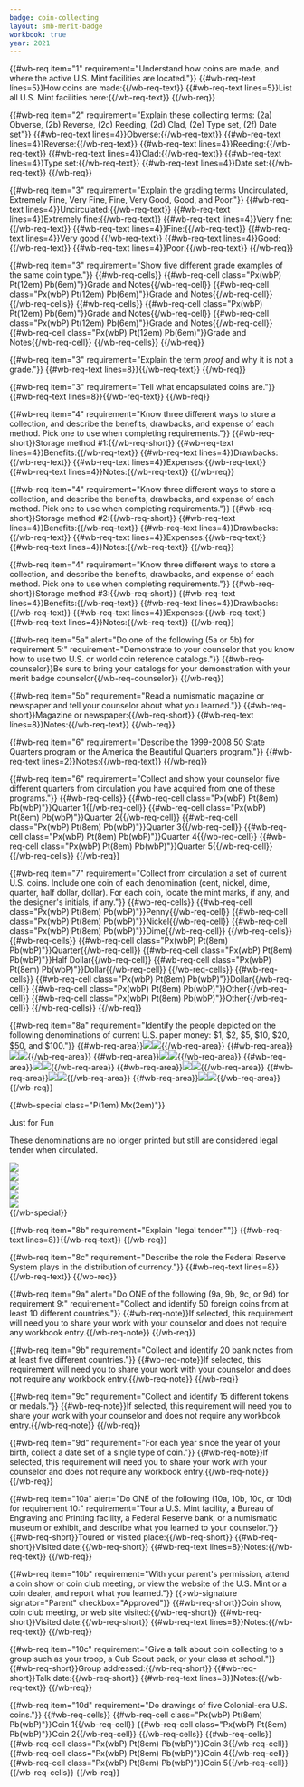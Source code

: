 ```yaml
---
badge: coin-collecting
layout: smb-merit-badge
workbook: true
year: 2021
---
```


{{#wb-req item="1" requirement="Understand how coins are made, and where the active U.S. Mint facilities are located."}}
{{#wb-req-text lines=5}}How coins are made:{{/wb-req-text}}
{{#wb-req-text lines=5}}List all U.S. Mint facilities here:{{/wb-req-text}}
{{/wb-req}}

{{#wb-req item="2" requirement="Explain these collecting terms: (2a) Obverse, (2b) Reverse, (2c) Reeding, (2d) Clad, (2e) Type set, (2f) Date set"}}
{{#wb-req-text lines=4}}Obverse:{{/wb-req-text}}
{{#wb-req-text lines=4}}Reverse:{{/wb-req-text}}
{{#wb-req-text lines=4}}Reeding:{{/wb-req-text}}
{{#wb-req-text lines=4}}Clad:{{/wb-req-text}}
{{#wb-req-text lines=4}}Type set:{{/wb-req-text}}
{{#wb-req-text lines=4}}Date set:{{/wb-req-text}}
{{/wb-req}}

{{#wb-req item="3" requirement="Explain the grading terms Uncirculated, Extremely Fine, Very Fine, Fine, Very Good, Good, and Poor."}}
{{#wb-req-text lines=4}}Uncirculated:{{/wb-req-text}}
{{#wb-req-text lines=4}}Extremely fine:{{/wb-req-text}}
{{#wb-req-text lines=4}}Very fine:{{/wb-req-text}}
{{#wb-req-text lines=4}}Fine:{{/wb-req-text}}
{{#wb-req-text lines=4}}Very good:{{/wb-req-text}}
{{#wb-req-text lines=4}}Good:{{/wb-req-text}}
{{#wb-req-text lines=4}}Poor:{{/wb-req-text}}
{{/wb-req}}

{{#wb-req item="3" requirement="Show five different grade examples of the same coin type."}}
{{#wb-req-cells}}
{{#wb-req-cell class="Px(wbP) Pt(12em) Pb(6em)"}}Grade and Notes{{/wb-req-cell}}
{{#wb-req-cell class="Px(wbP) Pt(12em) Pb(6em)"}}Grade and Notes{{/wb-req-cell}}
{{/wb-req-cells}}
{{#wb-req-cells}}
{{#wb-req-cell class="Px(wbP) Pt(12em) Pb(6em)"}}Grade and Notes{{/wb-req-cell}}
{{#wb-req-cell class="Px(wbP) Pt(12em) Pb(6em)"}}Grade and Notes{{/wb-req-cell}}
{{#wb-req-cell class="Px(wbP) Pt(12em) Pb(6em)"}}Grade and Notes{{/wb-req-cell}}
{{/wb-req-cells}}
{{/wb-req}}

{{#wb-req item="3" requirement="Explain the term *proof* and why it is not a grade."}}
{{#wb-req-text lines=8}}{{/wb-req-text}}
{{/wb-req}}

{{#wb-req item="3" requirement="Tell what encapsulated coins are."}}
{{#wb-req-text lines=8}}{{/wb-req-text}}
{{/wb-req}}

{{#wb-req item="4" requirement="Know three different ways to store a collection, and describe the benefits, drawbacks, and expense of each method. Pick one to use when completing requirements."}}
{{#wb-req-short}}Storage method #1:{{/wb-req-short}}
{{#wb-req-text lines=4}}Benefits:{{/wb-req-text}}
{{#wb-req-text lines=4}}Drawbacks:{{/wb-req-text}}
{{#wb-req-text lines=4}}Expenses:{{/wb-req-text}}
{{#wb-req-text lines=4}}Notes:{{/wb-req-text}}
{{/wb-req}}

{{#wb-req item="4" requirement="Know three different ways to store a collection, and describe the benefits, drawbacks, and expense of each method. Pick one to use when completing requirements."}}
{{#wb-req-short}}Storage method #2:{{/wb-req-short}}
{{#wb-req-text lines=4}}Benefits:{{/wb-req-text}}
{{#wb-req-text lines=4}}Drawbacks:{{/wb-req-text}}
{{#wb-req-text lines=4}}Expenses:{{/wb-req-text}}
{{#wb-req-text lines=4}}Notes:{{/wb-req-text}}
{{/wb-req}}

{{#wb-req item="4" requirement="Know three different ways to store a collection, and describe the benefits, drawbacks, and expense of each method. Pick one to use when completing requirements."}}
{{#wb-req-short}}Storage method #3:{{/wb-req-short}}
{{#wb-req-text lines=4}}Benefits:{{/wb-req-text}}
{{#wb-req-text lines=4}}Drawbacks:{{/wb-req-text}}
{{#wb-req-text lines=4}}Expenses:{{/wb-req-text}}
{{#wb-req-text lines=4}}Notes:{{/wb-req-text}}
{{/wb-req}}

{{#wb-req item="5a" alert="Do one of the following (5a or 5b) for requirement 5:" requirement="Demonstrate to your counselor that you know how to use two U.S. or world coin reference catalogs."}}
{{#wb-req-counselor}}Be sure to bring your catalogs for your demonstration with your merit badge counselor{{/wb-req-counselor}}
{{/wb-req}}

{{#wb-req item="5b" requirement="Read a numismatic magazine or newspaper and tell your counselor about what you learned."}}
{{#wb-req-short}}Magazine or newspaper:{{/wb-req-short}}
{{#wb-req-text lines=8}}Notes:{{/wb-req-text}}
{{/wb-req}}

{{#wb-req item="6" requirement="Describe the 1999-2008 50 State Quarters program or the America the Beautiful Quarters program."}}
{{#wb-req-text lines=2}}Notes:{{/wb-req-text}}
{{/wb-req}}

{{#wb-req item="6" requirement="Collect and show your counselor five different quarters from circulation you have acquired from one of these programs."}}
{{#wb-req-cells}}
{{#wb-req-cell class="Px(wbP) Pt(8em) Pb(wbP)"}}Quarter 1{{/wb-req-cell}}
{{#wb-req-cell class="Px(wbP) Pt(8em) Pb(wbP)"}}Quarter 2{{/wb-req-cell}}
{{#wb-req-cell class="Px(wbP) Pt(8em) Pb(wbP)"}}Quarter 3{{/wb-req-cell}}
{{#wb-req-cell class="Px(wbP) Pt(8em) Pb(wbP)"}}Quarter 4{{/wb-req-cell}}
{{#wb-req-cell class="Px(wbP) Pt(8em) Pb(wbP)"}}Quarter 5{{/wb-req-cell}}
{{/wb-req-cells}}
{{/wb-req}}

{{#wb-req item="7" requirement="Collect from circulation a set of current U.S. coins. Include one coin of each denomination (cent, nickel, dime, quarter, half dollar, dollar). For each coin, locate the mint marks, if any, and the designer's initials, if any."}}
{{#wb-req-cells}}
{{#wb-req-cell class="Px(wbP) Pt(8em) Pb(wbP)"}}Penny{{/wb-req-cell}}
{{#wb-req-cell class="Px(wbP) Pt(8em) Pb(wbP)"}}Nickel{{/wb-req-cell}}
{{#wb-req-cell class="Px(wbP) Pt(8em) Pb(wbP)"}}Dime{{/wb-req-cell}}
{{/wb-req-cells}}
{{#wb-req-cells}}
{{#wb-req-cell class="Px(wbP) Pt(8em) Pb(wbP)"}}Quarter{{/wb-req-cell}}
{{#wb-req-cell class="Px(wbP) Pt(8em) Pb(wbP)"}}Half Dollar{{/wb-req-cell}}
{{#wb-req-cell class="Px(wbP) Pt(8em) Pb(wbP)"}}Dollar{{/wb-req-cell}}
{{/wb-req-cells}}
{{#wb-req-cells}}
{{#wb-req-cell class="Px(wbP) Pt(8em) Pb(wbP)"}}Dollar{{/wb-req-cell}}
{{#wb-req-cell class="Px(wbP) Pt(8em) Pb(wbP)"}}Other{{/wb-req-cell}}
{{#wb-req-cell class="Px(wbP) Pt(8em) Pb(wbP)"}}Other{{/wb-req-cell}}
{{/wb-req-cells}}
{{/wb-req}}

{{#wb-req item="8a" requirement="Identify the people depicted on the following denominations of current U.S. paper money: $1, $2, $5, $10, $20, $50, and $100."}}
{{#wb-req-area}}<img src="one-front.jpg"><img src="one-back.jpg">{{/wb-req-area}}
{{#wb-req-area}}<img src="two-front.jpg"><img src="two-back.jpg">{{/wb-req-area}}
{{#wb-req-area}}<img src="five-front.jpg"><img src="five-back.jpg">{{/wb-req-area}}
{{#wb-req-area}}<img src="ten-front.jpg"><img src="ten-back.jpg">{{/wb-req-area}}
{{#wb-req-area}}<img src="twenty-front.jpg"><img src="twenty-back.jpg">{{/wb-req-area}}
{{#wb-req-area}}<img src="fifty-front.jpg"><img src="fifty-back.jpg">{{/wb-req-area}}
{{#wb-req-area}}<img src="hundred-front.jpg"><img src="hundred-back.jpg">{{/wb-req-area}}
{{/wb-req}}

{{#wb-special class="P(1em) Mx(2em)"}}
<div class="D(tb)">
<div class="W(50%) Px(1em) Ta(c) D(tbc) Va(m)">
<p class="Fz(2em)">Just for Fun</p>
<p>These denominations are no longer printed but still are considered legal tender when circulated.</p>
</div><div class="W(50%) Px(1em) D(tbc) Va(m)"><img src="five-hundred.jpg" class="W(100%) H(a)"></div>
</div>

<div class="D(tb)">
<div class="W(50%) Px(1em) D(tbc) Va(m)"><img src="thousand.jpg" class="W(100%) H(a)"></div><div class="W(50%) Px(1em) D(tbc) Va(m)"><img src="five-thousand.jpg" class="W(100%) H(a)"></div>
</div>

<div class="D(tb)">
<div class="W(50%) Px(1em) D(tbc) Va(m)"><img src="ten-thousand.jpg" class="W(100%) H(a)"></div><div class="W(50%) Px(1em) D(tbc) Va(m)"><img src="hundred-thousand.jpg" class="W(100%) H(a)"></div>
</div>
{{/wb-special}}

{{#wb-req item="8b" requirement="Explain \"legal tender.\""}}
{{#wb-req-text lines=8}}{{/wb-req-text}}
{{/wb-req}}

{{#wb-req item="8c" requirement="Describe the role the Federal Reserve System plays in the distribution of currency."}}
{{#wb-req-text lines=8}}{{/wb-req-text}}
{{/wb-req}}

{{#wb-req item="9a" alert="Do ONE of the following (9a, 9b, 9c, or 9d) for requirement 9:" requirement="Collect and identify 50 foreign coins from at least 10 different countries."}}
{{#wb-req-note}}If selected, this requirement will need you to share your work with your counselor and does not require any workbook entry.{{/wb-req-note}}
{{/wb-req}}

{{#wb-req item="9b" requirement="Collect and identify 20 bank notes from at least five different countries."}}
{{#wb-req-note}}If selected, this requirement will need you to share your work with your counselor and does not require any workbook entry.{{/wb-req-note}}
{{/wb-req}}

{{#wb-req item="9c" requirement="Collect and identify 15 different tokens or medals."}}
{{#wb-req-note}}If selected, this requirement will need you to share your work with your counselor and does not require any workbook entry.{{/wb-req-note}}
{{/wb-req}}

{{#wb-req item="9d" requirement="For each year since the year of your birth, collect a date set of a single type of coin."}}
{{#wb-req-note}}If selected, this requirement will need you to share your work with your counselor and does not require any workbook entry.{{/wb-req-note}}
{{/wb-req}}

{{#wb-req item="10a" alert="Do ONE of the following (10a, 10b, 10c, or 10d) for requirement 10:" requirement="Tour a U.S. Mint facility, a Bureau of Engraving and Printing facility, a Federal Reserve bank, or a numismatic museum or exhibit, and describe what you learned to your counselor."}}
{{#wb-req-short}}Toured or visited place:{{/wb-req-short}}
{{#wb-req-short}}Visited date:{{/wb-req-short}}
{{#wb-req-text lines=8}}Notes:{{/wb-req-text}}
{{/wb-req}}

{{#wb-req item="10b" requirement="With your parent's permission, attend a coin show or coin club meeting, or view the website of the U.S. Mint or a coin dealer, and report what you learned."}}
{{>wb-signature signator="Parent" checkbox="Approved"}}
{{#wb-req-short}}Coin show, coin club meeting, or web site visited:{{/wb-req-short}}
{{#wb-req-short}}Visited date:{{/wb-req-short}}
{{#wb-req-text lines=8}}Notes:{{/wb-req-text}}
{{/wb-req}}

{{#wb-req item="10c" requirement="Give a talk about coin collecting to a group such as your troop, a Cub Scout pack, or your class at school."}}
{{#wb-req-short}}Group addressed:{{/wb-req-short}}
{{#wb-req-short}}Talk date:{{/wb-req-short}}
{{#wb-req-text lines=8}}Notes:{{/wb-req-text}}
{{/wb-req}}

{{#wb-req item="10d" requirement="Do drawings of five Colonial-era U.S. coins."}}
{{#wb-req-cells}}
{{#wb-req-cell class="Px(wbP) Pt(8em) Pb(wbP)"}}Coin 1{{/wb-req-cell}}
{{#wb-req-cell class="Px(wbP) Pt(8em) Pb(wbP)"}}Coin 2{{/wb-req-cell}}
{{/wb-req-cells}}
{{#wb-req-cells}}
{{#wb-req-cell class="Px(wbP) Pt(8em) Pb(wbP)"}}Coin 3{{/wb-req-cell}}
{{#wb-req-cell class="Px(wbP) Pt(8em) Pb(wbP)"}}Coin 4{{/wb-req-cell}}
{{#wb-req-cell class="Px(wbP) Pt(8em) Pb(wbP)"}}Coin 5{{/wb-req-cell}}
{{/wb-req-cells}}
{{/wb-req}}
